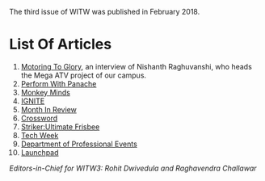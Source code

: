 <!-- TITLE: Whisper in the Woods Vol 1 Issue 3 -->
<!-- SUBTITLE: Published February 2018  -->

The third issue of WITW was published in February 2018. 
# List Of Articles 
1. [Motoring To Glory](/news/witw/1-3/motoringtoglory), an interview of Nishanth Raghuvanshi, who heads the Mega ATV project of our campus. 
2. [Perform With Panache](/news/witw/1-3/performwithpanache)
3. [Monkey Minds](/news/witw/1-3/monkeyminds)
4. [IGNITE](/news/witw/1-3/ignite)
5. [Month In Review](/news/witw/1-3/monthinreview)
6. [Crossword](/news/witw/1-3/crossword)
7. [Striker:Ultimate Frisbee](/news/witw/1-3/striker)
8. [Tech Week](/news/witw/1-3/techweek)
9. [Department of Professional Events](/news/witw/1-3/dope)
10. [Launchpad](/news/witw/1-3/launchpad)

*Editors-in-Chief for WITW3: Rohit Dwivedula and Raghavendra Challawar*